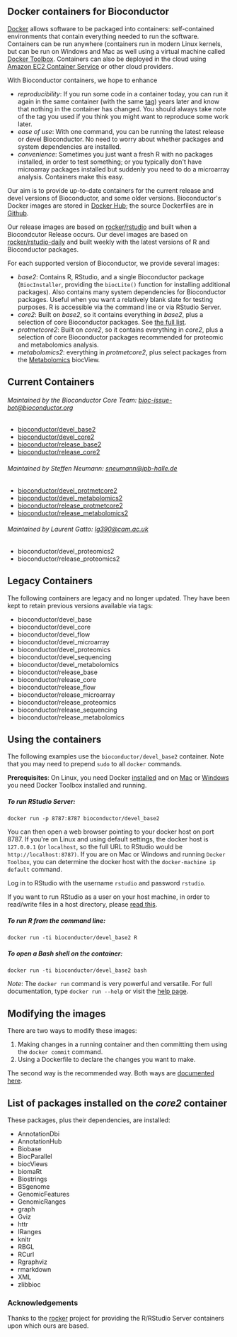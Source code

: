 ## Docker containers for Bioconductor

[Docker](https://www.docker.com) allows software to be packaged into
containers: self-contained environments that contain everything
needed to run the software. Containers can be run anywhere
(containers run in modern Linux kernels, but can be run
on Windows and Mac as well using a virtual machine called
[Docker Toolbox](https://www.docker.com/products/docker-toolbox).
Containers can also be deployed in the cloud using
[Amazon EC2 Container Service](https://aws.amazon.com/ecs/)
or other cloud providers.

With Bioconductor containers, we hope to enhance

* *reproducibility*: If you run some code in a container today,
  you can run it again in the same container (with the same
  [tag](https://docs.docker.com/userguide/dockerimages/#setting-tags-on-an-image))
  years later and know that nothing in the container has changed.
  You should always take note of the tag you used if you think
  you might want to reproduce some work later.
* *ease of use*: With one command, you can be running the
  latest release or devel Bioconductor. No need to worry
  about whether packages and system dependencies are
  installed.
* *convenience*: Sometimes you just want a fresh R with
  no packages installed, in order to test something; or
  you typically don't have microarray packages installed
  but suddenly you need to do a microarray analysis.
  Containers make this easy.

Our aim is to provide up-to-date containers for the current
release and devel versions of Bioconductor, and some older
versions. Bioconductor's Docker images are stored in [Docker
Hub](https://hub.docker.com/u/bioconductor/); 
the source Dockerfiles are in
[Github](https://github.com/Bioconductor/bioc_docker).

Our release images are based on
[rocker/rstudio](https://github.com/rocker-org/rocker/tree/master/rstudio) and
built when a Biocondcutor Release occurs. Our devel images are based on
[rocker/rstudio-daily](https://github.com/rocker-org/rstudio-daily) and built
weekly with the latest versions of R and Bioconductor packages.

For each supported version of Bioconductor, we provide several
images:

* *base2*: Contains R, RStudio, and a single Bioconductor
  package (`BiocInstaller`,
  providing the `biocLite()` function for installing additional
  packages).
  Also contains many system dependencies for Bioconductor packages.
  Useful when you want a relatively blank slate for testing purposes.
  R is accessible via the command line or via RStudio Server.
* *core2*: Built on *base2*, so it contains everything in *base2*, plus
  a selection of core Bioconductor packages.
  See [the full list](#the-full-list).
* *protmetcore2*: Built on *core2*, so it contains everything in *core2*, plus
  a selection of core Bioconductor packages recommended for proteomic and
  metabolomics analysis.
* *metabolomics2*: everything in *protmetcore2*, plus select packages from the
  [Metabolomics](/packages/release/BiocViews.html#___Metabolomics) biocView.

## Current Containers


###### Maintained by the Bioconductor Core Team: bioc-issue-bot@bioconductor.org
* [bioconductor/devel_base2](https://hub.docker.com/r/bioconductor/devel_base2/)
* [bioconductor/devel_core2](https://hub.docker.com/r/bioconductor/devel_core2/)
* [bioconductor/release_base2](https://hub.docker.com/r/bioconductor/release_base2/)
* [bioconductor/release_core2](https://hub.docker.com/r/bioconductor/release_core2/)

###### Maintained by Steffen Neumann: sneumann@ipb-halle.de
* [bioconductor/devel_protmetcore2](https://hub.docker.com/r/bioconductor/devel_protmetcore2/)
* [bioconductor/devel_metabolomics2](https://hub.docker.com/r/bioconductor/devel_metabolomics2/)
* [bioconductor/release_protmetcore2](https://hub.docker.com/r/bioconductor/release_protmetcore2/)
* [bioconductor/release_metabolomics2](https://hub.docker.com/r/bioconductor/release_metabolomics2/)

###### Maintained by Laurent Gatto: lg390@cam.ac.uk
* bioconductor/devel_proteomics2
* bioconductor/release_proteomics2

## Legacy Containers

The following containers are legacy and no longer updated. They have been kept
to retain previous versions available via tags:

* bioconductor/devel_base
* bioconductor/devel_core
* bioconductor/devel_flow
* bioconductor/devel_microarray
* bioconductor/devel_proteomics
* bioconductor/devel_sequencing
* bioconductor/devel_metabolomics
* bioconductor/release_base
* bioconductor/release_core
* bioconductor/release_flow
* bioconductor/release_microarray
* bioconductor/release_proteomics
* bioconductor/release_sequencing
* bioconductor/release_metabolomics

## Using the containers

The following examples use the `bioconductor/devel_base2` container.
Note that you may need to prepend `sudo` to all `docker` commands.

**Prerequisites**: On Linux, you need Docker
[installed](https://docs.docker.com/installation/) and
on [Mac](http://docs.docker.com/installation/mac/)
or [Windows](http://docs.docker.com/installation/windows/)
you need Docker Toolbox installed and running.

##### To run RStudio Server:

    docker run -p 8787:8787 bioconductor/devel_base2

You can then open a web browser pointing to your docker host on port 8787.
If you're on Linux and using default settings, the docker host is
`127.0.0.1` (or `localhost`, so the full URL to RStudio would be
`http://localhost:8787)`. If you are on Mac or Windows and running
`Docker Toolbox`, you can determine the docker host with the
`docker-machine ip default` command.

Log in to RStudio with the username `rstudio` and password `rstudio`.

If you want to run RStudio as a user on your host machine, in order
to read/write files in a host directory, please
[read this](https://github.com/rocker-org/rocker/wiki/Sharing-files-with-host-machine).

##### To run R from the command line:

    docker run -ti bioconductor/devel_base2 R

##### To open a Bash shell on the container:

    docker run -ti bioconductor/devel_base2 bash

*Note*: The `docker run` command is very powerful and versatile.
For full documentation, type `docker run --help` or visit
the [help page](https://docs.docker.com/reference/run/).

## Modifying the images

There are two ways to modify these images:

1. Making changes in a running container and then committing them
   using the `docker commit` command.
2. Using a Dockerfile to declare the changes you want to make.

The second way is the recommended way. Both ways are
[documented here](https://docs.docker.com/userguide/dockerimages/#creating-our-own-images).

<a name="the-full-list"></a>

## List of packages installed on the *core2* container

These packages, plus their dependencies, are installed:

<ul class="inline_list">
<li>AnnotationDbi</li>
<li>AnnotationHub</li>
<li>Biobase</li>
<li>BiocParallel</li>
<li>biocViews</li>
<li>biomaRt</li>
<li>Biostrings</li>
<li>BSgenome</li>
<li>GenomicFeatures</li>
<li>GenomicRanges</li>
<li>graph</li>
<li>Gviz</li>
<li>httr</li>
<li>IRanges</li>
<li>knitr</li>
<li>RBGL</li>
<li>RCurl</li>
<li>Rgraphviz</li>
<li>rmarkdown</li>
<li>XML</li>
<li>zlibbioc</li>
</ul>

### Acknowledgements

Thanks to the
[rocker](https://github.com/rocker-org/rocker) project for providing the
R/RStudio Server containers upon which ours are based.
